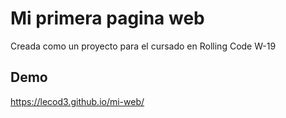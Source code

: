 # Mi primera pagina web

Creada como un proyecto para el cursado en Rolling Code W-19

## Demo
https://lecod3.github.io/mi-web/

